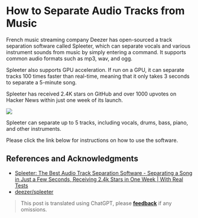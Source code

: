 # How to Separate Audio Tracks from Music

French music streaming company Deezer has open-sourced a track separation software called Spleeter, which can separate vocals and various instrument sounds from music by simply entering a command. It supports common audio formats such as mp3, wav, and ogg.

Spleeter also supports GPU acceleration. If run on a GPU, it can separate tracks 100 times faster than real-time, meaning that it only takes 3 seconds to separate a 5-minute song.

Spleeter has received 2.4K stars on GitHub and over 1000 upvotes on Hacker News within just one week of its launch.

![](https://wiki-media-1253965369.cos.ap-guangzhou.myqcloud.com/img/20200226183140.png)

Spleeter can separate up to 5 tracks, including vocals, drums, bass, piano, and other instruments.

Please click the link below for instructions on how to use the software.

## References and Acknowledgments

- [Spleeter: The Best Audio Track Separation Software - Separating a Song in Just a Few Seconds, Receiving 2.4k Stars in One Week | With Real Tests](https://mp.weixin.qq.com/s?__biz=MzIzNjc1NzUzMw==&mid=2247532681&idx=3&sn=c7bc26f0213fa0312a786fa2fd465f5b&chksm=e8d0f7fbdfa77eed70625a42c2ad800574fe301952a444cb3dd35673e53ea3e752e8bf49c2ba&mpshare=1&scene=1&srcid=0226sB3EJ9huMA0id2uBucus&sharer_sharetime=1582712814438&sharer_shareid=57baeb2b96d0cff9b17ac2c15b36602b&key=978925f044652b73b66c4df54323f27d8f5109365d82bdd9f7e6d4a616679c8d9e6375c8c749d7439727c84f8725549aa2e6f5ec7d67f9d0f997654aaa3fb044d7fdc7f1e5ce534ca1f5e79222d48b3e&ascene=1&uin=MTk5MDUwOTA0Mg%3D%3D&devicetype=Windows+10&version=62080079&lang=zh_CN&exportkey=AwWV8jvw4L2hSmy%2BVK7JL7k%3D&pass_ticket=%2B%2Fs5mqUBkUbYMJV1cZ6LLdT4rpwnoGiQAvz1QyQpMhfrKWb9GbpDgnop6Filiqkd)
- [deezer/spleeter](https://github.com/deezer/spleeter)

> This post is translated using ChatGPT, please [**feedback**](https://github.com/linyuxuanlin/Wiki_MkDocs/issues/new) if any omissions.